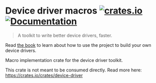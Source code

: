 # Device driver macros [![crates.io](https://img.shields.io/crates/v/device-driver-macros.svg)](https://crates.io/crates/device-driver-macros) [![Documentation](https://docs.rs/device-driver-macros/badge.svg)](https://docs.rs/device-driver-macros)

> A toolkit to write better device drivers, faster.

Read [the book](https://diondokter.github.io/device-driver/) to learn about how to use the project to build your own device drivers.

Macro implementation crate for the device driver toolkit.

This crate is not meant to be consumed directly. Read more here: <https://crates.io/crates/device-driver>
